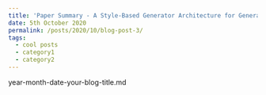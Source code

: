 ```yaml
---
title: 'Paper Summary - A Style-Based Generator Architecture for Generative Adversarial Networks'
date: 5th October 2020
permalink: /posts/2020/10/blog-post-3/
tags:
  - cool posts
  - category1
  - category2
---
```


year-month-date-your-blog-title.md
